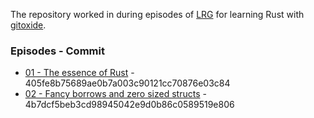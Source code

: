 The repository worked in during episodes of [LRG](https://youtube.com/playlist?list=PLMHbQxe1e9Mk5kOHrm9v20-umkE2ck_gE) for learning Rust with [gitoxide].

[gitoxide]: https://github.com/Byron/gitoxide

### Episodes - Commit

* [01 - The essence of Rust](https://youtu.be/LDlBTbO8oQ4) - 405fe8b75689ae0b7a003c90121cc70876e03c84
* [02 - Fancy borrows and zero sized structs](https://youtu.be/ETNW0QlXHYQ) - 4b7dcf5beb3cd98945042e9d0b86c0589519e806
 
